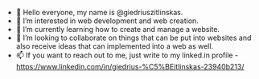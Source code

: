 - 👋 Hello everyone, my name is @giedriuszitlinskas.
- 👀 I’m interested in web development and web creation.
- 🌱 I’m currently learning how to create and manage a website.
- 💞️ I’m looking to collaborate on things that can be put into websites and also receive ideas that can implemented into a web as well.
- 📫 If you want to reach out to me, just write to my linked.in profile - https://www.linkedin.com/in/giedrius-%C5%BEitlinskas-23940b213/
<!---
giedriuszitlinskas/giedriuszitlinskas is a ✨ special ✨ repository because its `README.md` (this file) appears on your GitHub profile.
You can click the Preview link to take a look at your changes.
--->
